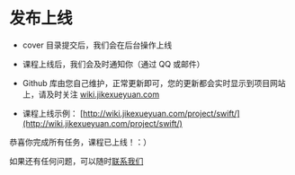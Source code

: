 # 发布上线

- cover 目录提交后，我们会在后台操作上线

- 课程上线后，我们会及时通知你（通过 QQ 或邮件）

- Github 库由您自己维护，正常更新即可，您的更新都会实时显示到项目网站上，请及时关注 [wiki.jikexueyuan.com](wiki.jikexueyuan.com)

- 课程上线示例： [http://wiki.jikexueyuan.com/project/swift/](http://wiki.jikexueyuan.com/project/swift/)

恭喜你完成所有任务，课程已上线！：）

如果还有任何问题，可以随时[联系我们](contact-us.md)